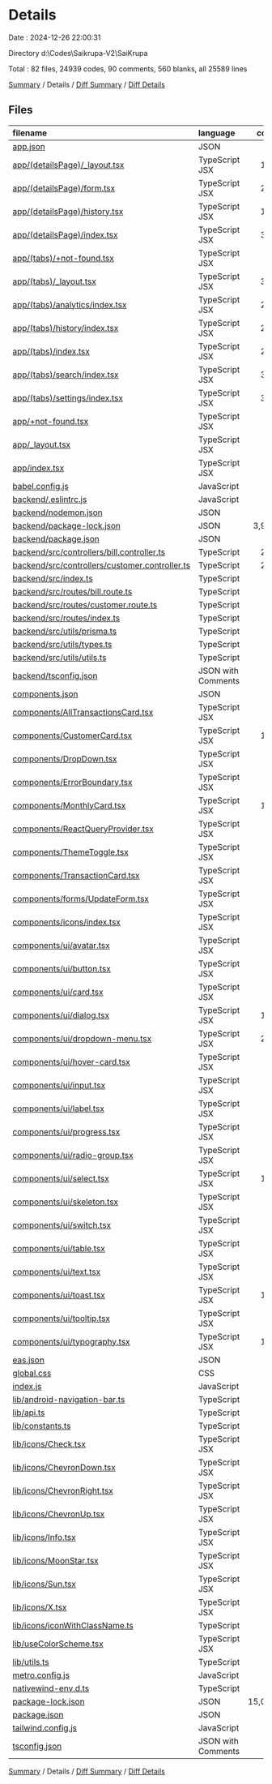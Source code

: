 # Details

Date : 2024-12-26 22:00:31

Directory d:\\Codes\\Saikrupa-V2\\SaiKrupa

Total : 82 files,  24939 codes, 90 comments, 560 blanks, all 25589 lines

[Summary](results.md) / Details / [Diff Summary](diff.md) / [Diff Details](diff-details.md)

## Files
| filename | language | code | comment | blank | total |
| :--- | :--- | ---: | ---: | ---: | ---: |
| [app.json](/app.json) | JSON | 45 | 0 | 1 | 46 |
| [app/(detailsPage)/_layout.tsx](/app/(detailsPage)/_layout.tsx) | TypeScript JSX | 101 | 1 | 7 | 109 |
| [app/(detailsPage)/form.tsx](/app/(detailsPage)/form.tsx) | TypeScript JSX | 219 | 0 | 14 | 233 |
| [app/(detailsPage)/history.tsx](/app/(detailsPage)/history.tsx) | TypeScript JSX | 127 | 1 | 6 | 134 |
| [app/(detailsPage)/index.tsx](/app/(detailsPage)/index.tsx) | TypeScript JSX | 380 | 2 | 26 | 408 |
| [app/(tabs)/+not-found.tsx](/app/(tabs)/+not-found.tsx) | TypeScript JSX | 18 | 0 | 3 | 21 |
| [app/(tabs)/_layout.tsx](/app/(tabs)/_layout.tsx) | TypeScript JSX | 306 | 7 | 15 | 328 |
| [app/(tabs)/analytics/index.tsx](/app/(tabs)/analytics/index.tsx) | TypeScript JSX | 202 | 3 | 21 | 226 |
| [app/(tabs)/history/index.tsx](/app/(tabs)/history/index.tsx) | TypeScript JSX | 204 | 1 | 12 | 217 |
| [app/(tabs)/index.tsx](/app/(tabs)/index.tsx) | TypeScript JSX | 279 | 5 | 16 | 300 |
| [app/(tabs)/search/index.tsx](/app/(tabs)/search/index.tsx) | TypeScript JSX | 329 | 0 | 14 | 343 |
| [app/(tabs)/settings/index.tsx](/app/(tabs)/settings/index.tsx) | TypeScript JSX | 308 | 11 | 24 | 343 |
| [app/+not-found.tsx](/app/+not-found.tsx) | TypeScript JSX | 18 | 0 | 3 | 21 |
| [app/_layout.tsx](/app/_layout.tsx) | TypeScript JSX | 80 | 1 | 10 | 91 |
| [app/index.tsx](/app/index.tsx) | TypeScript JSX | 4 | 0 | 1 | 5 |
| [babel.config.js](/babel.config.js) | JavaScript | 9 | 0 | 1 | 10 |
| [backend/.eslintrc.js](/backend/.eslintrc.js) | JavaScript | 23 | 0 | 0 | 23 |
| [backend/nodemon.json](/backend/nodemon.json) | JSON | 6 | 0 | 0 | 6 |
| [backend/package-lock.json](/backend/package-lock.json) | JSON | 3,954 | 0 | 1 | 3,955 |
| [backend/package.json](/backend/package.json) | JSON | 52 | 0 | 1 | 53 |
| [backend/src/controllers/bill.controller.ts](/backend/src/controllers/bill.controller.ts) | TypeScript | 266 | 4 | 30 | 300 |
| [backend/src/controllers/customer.controller.ts](/backend/src/controllers/customer.controller.ts) | TypeScript | 216 | 0 | 22 | 238 |
| [backend/src/index.ts](/backend/src/index.ts) | TypeScript | 20 | 0 | 7 | 27 |
| [backend/src/routes/bill.route.ts](/backend/src/routes/bill.route.ts) | TypeScript | 16 | 0 | 5 | 21 |
| [backend/src/routes/customer.route.ts](/backend/src/routes/customer.route.ts) | TypeScript | 16 | 0 | 4 | 20 |
| [backend/src/routes/index.ts](/backend/src/routes/index.ts) | TypeScript | 7 | 0 | 4 | 11 |
| [backend/src/utils/prisma.ts](/backend/src/utils/prisma.ts) | TypeScript | 6 | 0 | 4 | 10 |
| [backend/src/utils/types.ts](/backend/src/utils/types.ts) | TypeScript | 33 | 0 | 4 | 37 |
| [backend/src/utils/utils.ts](/backend/src/utils/utils.ts) | TypeScript | 81 | 4 | 14 | 99 |
| [backend/tsconfig.json](/backend/tsconfig.json) | JSON with Comments | 13 | 1 | 0 | 14 |
| [components.json](/components.json) | JSON | 6 | 0 | 0 | 6 |
| [components/AllTransactionsCard.tsx](/components/AllTransactionsCard.tsx) | TypeScript JSX | 84 | 0 | 7 | 91 |
| [components/CustomerCard.tsx](/components/CustomerCard.tsx) | TypeScript JSX | 152 | 0 | 10 | 162 |
| [components/DropDown.tsx](/components/DropDown.tsx) | TypeScript JSX | 76 | 0 | 3 | 79 |
| [components/ErrorBoundary.tsx](/components/ErrorBoundary.tsx) | TypeScript JSX | 38 | 0 | 9 | 47 |
| [components/MonthlyCard.tsx](/components/MonthlyCard.tsx) | TypeScript JSX | 129 | 29 | 12 | 170 |
| [components/ReactQueryProvider.tsx](/components/ReactQueryProvider.tsx) | TypeScript JSX | 32 | 0 | 5 | 37 |
| [components/ThemeToggle.tsx](/components/ThemeToggle.tsx) | TypeScript JSX | 36 | 0 | 1 | 37 |
| [components/TransactionCard.tsx](/components/TransactionCard.tsx) | TypeScript JSX | 48 | 7 | 5 | 60 |
| [components/forms/UpdateForm.tsx](/components/forms/UpdateForm.tsx) | TypeScript JSX | 0 | 0 | 1 | 1 |
| [components/icons/index.tsx](/components/icons/index.tsx) | TypeScript JSX | 79 | 0 | 8 | 87 |
| [components/ui/avatar.tsx](/components/ui/avatar.tsx) | TypeScript JSX | 40 | 0 | 6 | 46 |
| [components/ui/button.tsx](/components/ui/button.tsx) | TypeScript JSX | 83 | 0 | 6 | 89 |
| [components/ui/card.tsx](/components/ui/card.tsx) | TypeScript JSX | 50 | 0 | 8 | 58 |
| [components/ui/dialog.tsx](/components/ui/dialog.tsx) | TypeScript JSX | 132 | 0 | 16 | 148 |
| [components/ui/dropdown-menu.tsx](/components/ui/dropdown-menu.tsx) | TypeScript JSX | 237 | 0 | 17 | 254 |
| [components/ui/hover-card.tsx](/components/ui/hover-card.tsx) | TypeScript JSX | 41 | 0 | 5 | 46 |
| [components/ui/input.tsx](/components/ui/input.tsx) | TypeScript JSX | 21 | 0 | 4 | 25 |
| [components/ui/label.tsx](/components/ui/label.tsx) | TypeScript JSX | 25 | 0 | 3 | 28 |
| [components/ui/progress.tsx](/components/ui/progress.tsx) | TypeScript JSX | 55 | 0 | 7 | 62 |
| [components/ui/radio-group.tsx](/components/ui/radio-group.tsx) | TypeScript JSX | 33 | 0 | 4 | 37 |
| [components/ui/select.tsx](/components/ui/select.tsx) | TypeScript JSX | 155 | 6 | 14 | 175 |
| [components/ui/skeleton.tsx](/components/ui/skeleton.tsx) | TypeScript JSX | 33 | 0 | 7 | 40 |
| [components/ui/switch.tsx](/components/ui/switch.tsx) | TypeScript JSX | 89 | 0 | 7 | 96 |
| [components/ui/table.tsx](/components/ui/table.tsx) | TypeScript JSX | 84 | 0 | 9 | 93 |
| [components/ui/text.tsx](/components/ui/text.tsx) | TypeScript JSX | 21 | 0 | 4 | 25 |
| [components/ui/toast.tsx](/components/ui/toast.tsx) | TypeScript JSX | 156 | 0 | 17 | 173 |
| [components/ui/tooltip.tsx](/components/ui/tooltip.tsx) | TypeScript JSX | 35 | 0 | 5 | 40 |
| [components/ui/typography.tsx](/components/ui/typography.tsx) | TypeScript JSX | 180 | 2 | 23 | 205 |
| [eas.json](/eas.json) | JSON | 21 | 0 | 2 | 23 |
| [global.css](/global.css) | CSS | 50 | 1 | 24 | 75 |
| [index.js](/index.js) | JavaScript | 7 | 2 | 4 | 13 |
| [lib/android-navigation-bar.ts](/lib/android-navigation-bar.ts) | TypeScript | 10 | 0 | 2 | 12 |
| [lib/api.ts](/lib/api.ts) | TypeScript | 52 | 0 | 14 | 66 |
| [lib/constants.ts](/lib/constants.ts) | TypeScript | 19 | 0 | 2 | 21 |
| [lib/icons/Check.tsx](/lib/icons/Check.tsx) | TypeScript JSX | 4 | 0 | 0 | 4 |
| [lib/icons/ChevronDown.tsx](/lib/icons/ChevronDown.tsx) | TypeScript JSX | 4 | 0 | 0 | 4 |
| [lib/icons/ChevronRight.tsx](/lib/icons/ChevronRight.tsx) | TypeScript JSX | 4 | 0 | 0 | 4 |
| [lib/icons/ChevronUp.tsx](/lib/icons/ChevronUp.tsx) | TypeScript JSX | 4 | 0 | 0 | 4 |
| [lib/icons/Info.tsx](/lib/icons/Info.tsx) | TypeScript JSX | 4 | 0 | 0 | 4 |
| [lib/icons/MoonStar.tsx](/lib/icons/MoonStar.tsx) | TypeScript JSX | 4 | 0 | 0 | 4 |
| [lib/icons/Sun.tsx](/lib/icons/Sun.tsx) | TypeScript JSX | 4 | 0 | 0 | 4 |
| [lib/icons/X.tsx](/lib/icons/X.tsx) | TypeScript JSX | 4 | 0 | 0 | 4 |
| [lib/icons/iconWithClassName.ts](/lib/icons/iconWithClassName.ts) | TypeScript | 13 | 0 | 2 | 15 |
| [lib/useColorScheme.tsx](/lib/useColorScheme.tsx) | TypeScript JSX | 10 | 0 | 2 | 12 |
| [lib/utils.ts](/lib/utils.ts) | TypeScript | 38 | 0 | 7 | 45 |
| [metro.config.js](/metro.config.js) | JavaScript | 4 | 0 | 3 | 7 |
| [nativewind-env.d.ts](/nativewind-env.d.ts) | TypeScript | 0 | 1 | 1 | 2 |
| [package-lock.json](/package-lock.json) | JSON | 15,015 | 0 | 1 | 15,016 |
| [package.json](/package.json) | JSON | 98 | 0 | 1 | 99 |
| [tailwind.config.js](/tailwind.config.js) | JavaScript | 63 | 1 | 2 | 66 |
| [tsconfig.json](/tsconfig.json) | JSON with Comments | 19 | 0 | 0 | 19 |

[Summary](results.md) / Details / [Diff Summary](diff.md) / [Diff Details](diff-details.md)